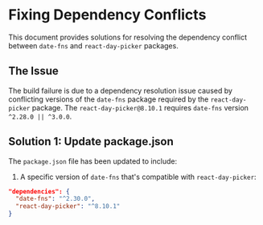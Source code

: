 # Fixing Dependency Conflicts

This document provides solutions for resolving the dependency conflict between `date-fns` and `react-day-picker` packages.

## The Issue

The build failure is due to a dependency resolution issue caused by conflicting versions of the `date-fns` package required by the `react-day-picker` package. The `react-day-picker@8.10.1` requires `date-fns` version `^2.28.0 || ^3.0.0`.

## Solution 1: Update package.json

The `package.json` file has been updated to include:

1. A specific version of `date-fns` that's compatible with `react-day-picker`:
  ```json
  "dependencies": {
    "date-fns": "^2.30.0",
    "react-day-picker": "^8.10.1"
  }

